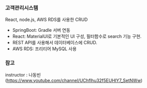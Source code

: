 ### 고객관리시스템
React, node.js, AWS RDS를 사용한 CRUD 

- SpringBoot: Gradle 서버 연동
- React: MaterialUI로 기본적인 UI 구성, 필터함수로 search 기능 구현. 
- REST API를 사용해서 데이터베이스에 CRUD.
- AWS RDS: 프리티어 MySQL 사용


### 참고
 instructor : 나동빈 (https://www.youtube.com/channel/UChflhu32f5EUHlY7_SetNWw)
